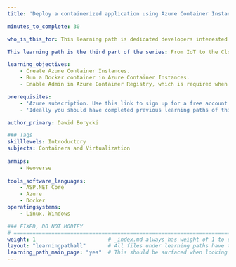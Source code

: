 ```yaml
---
title: 'Deploy a containerized application using Azure Container Instances'

minutes_to_complete: 30

who_is_this_for: This learning path is dedicated developers interested in learning how to create and run a Docker container in Microsoft Azure using Azure Container Instances.

This learning path is the third part of the series: From IoT to the Cloud.

learning_objectives: 
    - Create Azure Container Instances.
    - Run a Docker container in Azure Container Instances.
    - Enable Admin in Azure Container Registry, which is required when you are deploying Docker containers from the Azure Container Registry.

prerequisites:
    - 'Azure subscription. Use this link to sign up for a free account: https://azure.microsoft.com/en-us/free/.'
    - 'Ideally you should have completed previous learning paths of this series.'  

author_primary: Dawid Borycki

### Tags
skilllevels: Introductory
subjects: Containers and Virtualization
    
armips:
    - Neoverse
    
tools_software_languages:
    - ASP.NET Core    
    - Azure
    - Docker
operatingsystems:
    - Linux, Windows

### FIXED, DO NOT MODIFY
# ================================================================================
weight: 1                       # _index.md always has weight of 1 to order correctly
layout: "learningpathall"       # All files under learning paths have this same wrapper
learning_path_main_page: "yes"  # This should be surfaced when looking for related content. Only set for _index.md of learning path content.
---
```

